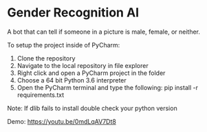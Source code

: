 # Gender Recognition AI
 A bot that can tell if someone in a picture is male, female, or neither.
 
 To setup the project inside of PyCharm:
 
 1. Clone the repository
 2. Navigate to the local repository in file explorer
 3. Right click and open a PyCharm project in the folder
 4. Choose a 64 bit Python 3.6 interpreter
 5. Open the PyCharm terminal and type the following: pip install -r requirements.txt

Note: If dlib fails to install double check your python version

Demo: https://youtu.be/0mdLqAV7Dt8
